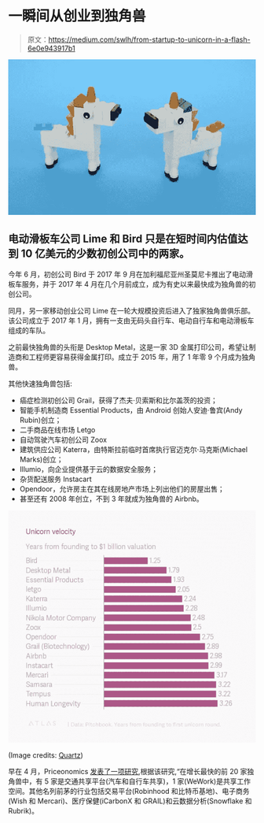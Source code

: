 # 一瞬间从创业到独角兽

> 原文：<https://medium.com/swlh/from-startup-to-unicorn-in-a-flash-6e0e943917b1>

![](img/39c64e7fb207bec5f117afe3a60e32df.png)

## 电动滑板车公司 Lime 和 Bird 只是在短时间内估值达到 10 亿美元的少数初创公司中的两家。

今年 6 月，初创公司 Bird 于 2017 年 9 月在加利福尼亚州圣莫尼卡推出了电动滑板车服务，并于 2017 年 4 月在几个月前成立，成为有史以来最快成为独角兽的初创公司。

同月，另一家移动创业公司 Lime 在一轮大规模投资后进入了独家独角兽俱乐部。该公司成立于 2017 年 1 月，拥有一支由无码头自行车、电动自行车和电动滑板车组成的车队。

之前最快独角兽的头衔是 Desktop Metal，这是一家 3D 金属打印公司，希望让制造商和工程师更容易获得金属打印。成立于 2015 年，用了 1 年零 9 个月成为独角兽。

其他快速独角兽包括:

*   癌症检测初创公司 Grail，获得了杰夫·贝索斯和比尔盖茨的投资；
*   智能手机制造商 Essential Products，由 Android 创始人安迪·鲁宾(Andy Rubin)创立；
*   二手商品在线市场 Letgo
*   自动驾驶汽车初创公司 Zoox
*   建筑供应公司 Katerra，由特斯拉前临时首席执行官迈克尔·马克斯(Michael Marks)创立；
*   Illumio，向企业提供基于云的数据安全服务；
*   杂货配送服务 Instacart
*   Opendoor，允许房主在其在线房地产市场上列出他们的房屋出售；
*   甚至还有 2008 年创立，不到 3 年就成为独角兽的 Airbnb。

![](img/e9f28e56be01ef8b15821cada668b115.png)

(Image credits: [Quartz](https://medium.com/u/7f1a35bb87fb?source=post_page-----6e0e943917b1--------------------------------))

早在 4 月，Priceonomics [发表了一项研究](https://priceonomics.com/tech-unicorns-which-are-growing-which-are/),根据该研究,“在增长最快的前 20 家独角兽中，有 5 家是交通共享平台(汽车和自行车共享)，1 家(WeWork)是共享工作空间。其他名列前茅的行业包括交易平台(Robinhood 和比特币基地)、电子商务(Wish 和 Mercari)、医疗保健(iCarbonX 和 GRAIL)和云数据分析(Snowflake 和 Rubrik)。
